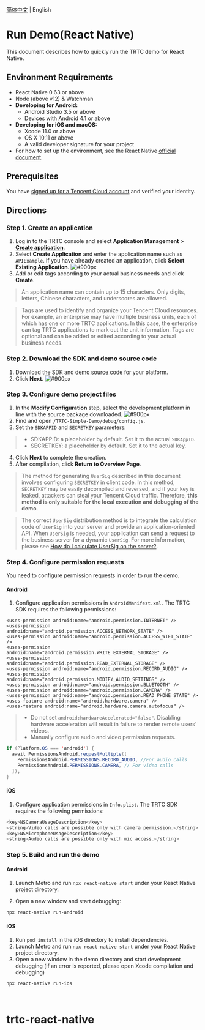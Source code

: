 [简体中文](./README-zh_CN.md) | English

# Run Demo(React Native)

This document describes how to quickly run the TRTC demo for React Native.

## Environment Requirements

- React Native 0.63 or above
- Node (above v12) & Watchman
- **Developing for Android:**
  - Android Studio 3.5 or above
  - Devices with Android 4.1 or above
- **Developing for iOS and macOS:**
  - Xcode 11.0 or above
  - OS X 10.11 or above
  - A valid developer signature for your project
- For how to set up the environment, see the React Native [official document](https://reactnative.dev/docs/environment-setup).

## Prerequisites

You have [signed up for a Tencent Cloud account](https://intl.cloud.tencent.com) and verified your identity.

## Directions

[](id:step1)

### Step 1. Create an application

1. Log in to the TRTC console and select **Application Management** > **[Create application](https://console.tencentcloud.com/trtc/app/create)**.
2. Select **Create Application** and enter the application name such as `APIExample`. If you have already created an application, click **Select Existing Application**.
   ![#900px](https://qcloudimg.tencent-cloud.cn/raw/a94af05689b21f38835481db75d16b5f.png)
3. Add or edit tags according to your actual business needs and click **Create**.

> An application name can contain up to 15 characters. Only digits, letters, Chinese characters, and underscores are allowed.

> Tags are used to identify and organize your Tencent Cloud resources. For example, an enterprise may have multiple business units, each of which has one or more TRTC applications. In this case, the enterprise can tag TRTC applications to mark out the unit information. Tags are optional and can be added or edited according to your actual business needs.

[](id:step2)

### Step 2. Download the SDK and demo source code

1. Download the SDK and [demo source code](https://github.com/LiteAVSDK/TRTC_ReactNative/tree/main/TRTC-Simple-Demo) for your platform.
2. Click **Next**.
   ![#900px](https://qcloudimg.tencent-cloud.cn/raw/a5bfe5b0664f05772b8172c29117ac13.png)

[](id:step3)

### Step 3. Configure demo project files

1. In the **Modify Configuration** step, select the development platform in line with the source package downloaded.
   ![#900px](https://qcloudimg.tencent-cloud.cn/raw/fa059c7b0dc9f601dbe1dc9b6548dd90.png)
2. Find and open `/TRTC-Simple-Demo/debug/config.js`.
3. Set the `SDKAPPID` and `SECRETKEY` parameters:

> - SDKAPPID: a placeholder by default. Set it to the actual `SDKAppID`.
> - SECRETKEY: a placeholder by default. Set it to the actual key.

4. Click **Next** to complete the creation.
5. After compilation, click **Return to Overview Page**.

> The method for generating `UserSig` described in this document involves configuring `SECRETKEY` in client code. In this method, `SECRETKEY` may be easily decompiled and reversed, and if your key is leaked, attackers can steal your Tencent Cloud traffic. Therefore, **this method is only suitable for the local execution and debugging of the demo**.

> The correct `UserSig` distribution method is to integrate the calculation code of `UserSig` into your server and provide an application-oriented API. When `UserSig` is needed, your application can send a request to the business server for a dynamic `UserSig`. For more information, please see [How do I calculate UserSig on the server?](https://intl.cloud.tencent.com/document/product/647/35166).

[](id:step4)

### Step 4. Configure permission requests

You need to configure permission requests in order to run the demo.

#### Android

1. Configure application permissions in `AndroidManifest.xml`. The TRTC SDK requires the following permissions:

```
<uses-permission android:name="android.permission.INTERNET" />
<uses-permission android:name="android.permission.ACCESS_NETWORK_STATE" />
<uses-permission android:name="android.permission.ACCESS_WIFI_STATE" />
<uses-permission android:name="android.permission.WRITE_EXTERNAL_STORAGE" />
<uses-permission android:name="android.permission.READ_EXTERNAL_STORAGE" />
<uses-permission android:name="android.permission.RECORD_AUDIO" />
<uses-permission android:name="android.permission.MODIFY_AUDIO_SETTINGS" />
<uses-permission android:name="android.permission.BLUETOOTH" />
<uses-permission android:name="android.permission.CAMERA" />
<uses-permission android:name="android.permission.READ_PHONE_STATE" />
<uses-feature android:name="android.hardware.camera" />
<uses-feature android:name="android.hardware.camera.autofocus" />
```

> - Do not set `android:hardwareAccelerated="false"`. Disabling hardware acceleration will result in failure to render remote users’ videos.
> - Manually configure audio and video permission requests.

```Java
if (Platform.OS === 'android') {
  await PermissionsAndroid.requestMultiple([
    PermissionsAndroid.PERMISSIONS.RECORD_AUDIO, //For audio calls
    PermissionsAndroid.PERMISSIONS.CAMERA, // For video calls
  ]);
}
```

#### iOS

1. Configure application permissions in `Info.plist`. The TRTC SDK requires the following permissions:

```ObjectiveC
<key>NSCameraUsageDescription</key>
<string>Video calls are possible only with camera permission.</string>
<key>NSMicrophoneUsageDescription</key>
<string>Audio calls are possible only with mic access.</string>
```

### Step 5. Build and run the demo

#### Android

1. Launch Metro and run `npx react-native start` under your React Native project directory.

2. Open a new window and start debugging:

```
npx react-native run-android
```

#### iOS

1. Run `pod install` in the iOS directory to install dependencies.
2. Launch Metro and run `npx react-native start` under your React Native project directory.
3. Open a new window in the demo directory and start development debugging (if an error is reported, please open Xcode compilation and debugging)

```
npx react-native run-ios
```

​
# trtc-react-native
